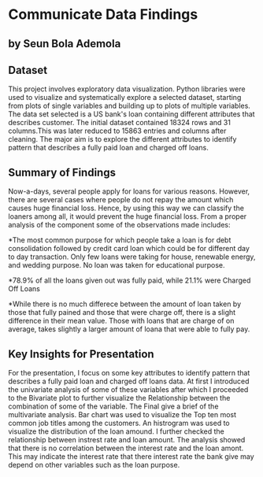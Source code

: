 # Communicate Data Findings
## by Seun Bola Ademola


## Dataset

This project involves exploratory data visualization. Python libraries were used to visualize 
and systematically explore a selected dataset, starting from plots of single variables and 
building up to plots of multiple variables.
The data set selected is  a US bank's loan containing different attributes that describes 
customer. The initial dataset contained 18324 rows and 31 columns.This was 
later reduced to 15863 entries and columns after cleaning. The major aim is to explore the different attributes to identify 
pattern that describes a fully paid loan and charged off loans.


## Summary of Findings
Now-a-days, several people apply for loans for various reasons. 
However, there are several cases where people do not repay the amount which causes huge financial loss.
Hence, by using this way we can classify the loaners among all, it would prevent the huge financial loss.
From a proper analysis of the component some of the observations made includes:

*The most common purpose for which people take a loan is for debt consolidation followed by credit 
card loan which could be for different day to day transaction. Only few loans were taking for house, 
renewable energy, and wedding purpose. No loan was taken for educational purpose.

*78.9% of all the loans given out was fully paid, while 21.1% were Charged Off Loans

*While there is no much differece between the amount of loan taken by 
those that fully pained and those that were charge off, there is a slight difference in their mean value.
 Those with loans that are charge of on average, takes slightly a larger amount of loana that were able to fully pay.


## Key Insights for Presentation

For the presentation, I focus on some key attributes to identify pattern that describes a fully paid loan and charged off loans data. 
At first I introduced the univariate analysis of some of these variables after which I proceeded to the Bivariate plot to further visualize the 
Relationship between the combination of some of the variable. The Final give a brief of the multivariate analysis.
Bar chart was used to visualize the Top ten most common job titles among the customers.
An histrogram was used to visualize the distribution of the loan amound. I further checked the relationship between instrest rate and loan amount. 
The analysis showed that there is no correlation between the interest rate and the loan amont. 
This may indicate the interest rate that there interest rate the bank give may depend on other variables such as the loan purpose.



